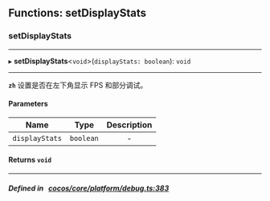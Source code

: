## Functions: setDisplayStats

### setDisplayStats


___
▸ **setDisplayStats**<`void`\>(`displayStats: boolean`): `void`
___


**`zh`** 设置是否在左下角显示 FPS 和部分调试。




#### Parameters

| Name | Type | Description |
| :------: | :------: | :------: |
| `displayStats` | `boolean` | - |

#### Returns `void` 
___


##### Defined in &nbsp;   [cocos/core/platform/debug.ts:383](https://github.com/cocos-creator/engine/blob/c7bf6b8a9/cocos/core/platform/debug.ts#L383)&nbsp;
